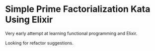 Simple Prime Factorialization Kata Using Elixir
================================================

Very early attempt at learning functional programming and Elixir.

Looking for refactor suggestions.
 

